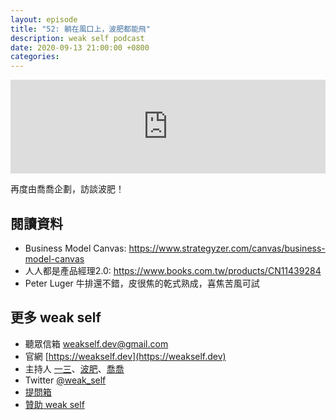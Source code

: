 ```yaml
---
layout: episode
title: "52: 躺在風口上，波肥都能飛"
description: weak self podcast
date: 2020-09-13 21:00:00 +0800
categories: 
---
```

<iframe src="https://www.listennotes.com/embedded/e/ee1f79a69b7e4b0b993c52fb62b17d12/" width="100%" style="width: 1px; min-width: 100%;" frameborder="0" scrolling="no" loading="lazy"></iframe>

再度由喬喬企劃，訪談波肥！

## 閱讀資料

* Business Model Canvas: https://www.strategyzer.com/canvas/business-model-canvas
* 人人都是產品經理2.0: https://www.books.com.tw/products/CN11439284
* Peter Luger 牛排還不錯，皮很焦的乾式熟成，喜焦苦風可試

## 更多 weak self

* 聽眾信箱 [weakself.dev@gmail.com](mailto:weakself.dev@gmail.com)
* 官網 [https://weakself.dev](https://weakself.dev)
* 主持人 [一三](https://twitter.com/ethanhuang13)、[波肥](https://twitter.com/PofatTseng)、[喬喬](https://twitter.com/joe_trash_talk)
* Twitter [@weak_self](https://twitter.com/weak_self)
* [提問箱](https://peing.net/zh-TW/weak_self)
* [贊助 weak self](https://weakself.dev/#donation)